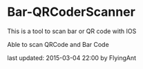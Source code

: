 # Bar-QRCoderScanner
This is a tool to scan bar or QR code with IOS

Able to scan QRCode and Bar Code

last updated: 2015-03-04 22:00 by FlyingAnt
